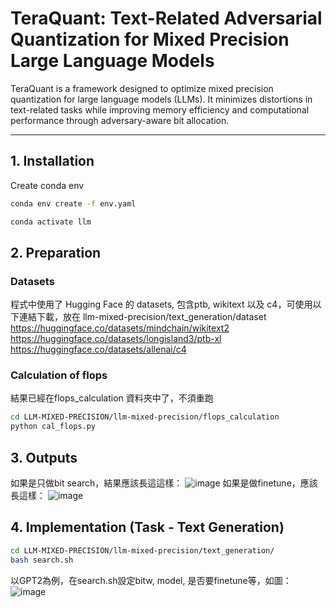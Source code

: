 # TeraQuant: Text-Related Adversarial Quantization for Mixed Precision Large Language Models

TeraQuant is a framework designed to optimize mixed precision quantization for large language models (LLMs). It minimizes distortions in text-related tasks while improving memory efficiency and computational performance through adversary-aware bit allocation.

---

## 1. Installation 
Create conda env
```bash
conda env create -f env.yaml
```
```bash
conda activate llm
```
## 2. Preparation
### Datasets
程式中使用了 Hugging Face 的 datasets, 包含ptb, wikitext 以及 c4，可使用以下連結下載，放在 llm-mixed-precision/text_generation/dataset   
https://huggingface.co/datasets/mindchain/wikitext2   
https://huggingface.co/datasets/longisland3/ptb-xl   
https://huggingface.co/datasets/allenai/c4

### Calculation of flops
結果已經在flops_calculation 資料夾中了，不須重跑
```bash
cd LLM-MIXED-PRECISION/llm-mixed-precision/flops_calculation
python cal_flops.py
```
## 3. Outputs
如果是只做bit search，結果應該長這這樣：
![image](https://github.com/user-attachments/assets/018f084d-c562-458a-8ba6-cafdb969da18)
如果是做finetune，應該長這樣：
![image](https://github.com/user-attachments/assets/4c109b50-75bb-4c09-b836-4ce2f50c7a4e)

## 4. Implementation (Task - Text Generation)
```bash
cd LLM-MIXED-PRECISION/llm-mixed-precision/text_generation/
bash search.sh
```
以GPT2為例，在search.sh設定bitw, model, 是否要finetune等，如圖：
![image](https://github.com/user-attachments/assets/eb4f2207-a28c-45ed-a8c0-da94621cf269)

